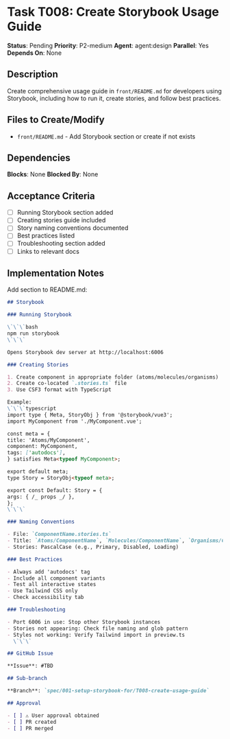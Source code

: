# Task T008: Create Storybook Usage Guide

**Status**: Pending
**Priority**: P2-medium
**Agent**: agent:design
**Parallel**: Yes
**Depends On**: None

## Description

Create comprehensive usage guide in `front/README.md` for developers using Storybook, including how to run it, create stories, and follow best practices.

## Files to Create/Modify

- `front/README.md` - Add Storybook section or create if not exists

## Dependencies

**Blocks**: None
**Blocked By**: None

## Acceptance Criteria

- [ ] Running Storybook section added
- [ ] Creating stories guide included
- [ ] Story naming conventions documented
- [ ] Best practices listed
- [ ] Troubleshooting section added
- [ ] Links to relevant docs

## Implementation Notes

Add section to README.md:

```markdown
## Storybook

### Running Storybook

\`\`\`bash
npm run storybook
\`\`\`

Opens Storybook dev server at http://localhost:6006

### Creating Stories

1. Create component in appropriate folder (atoms/molecules/organisms)
2. Create co-located `.stories.ts` file
3. Use CSF3 format with TypeScript

Example:
\`\`\`typescript
import type { Meta, StoryObj } from '@storybook/vue3';
import MyComponent from './MyComponent.vue';

const meta = {
title: 'Atoms/MyComponent',
component: MyComponent,
tags: ['autodocs'],
} satisfies Meta<typeof MyComponent>;

export default meta;
type Story = StoryObj<typeof meta>;

export const Default: Story = {
args: { /_ props _/ },
};
\`\`\`

### Naming Conventions

- File: `ComponentName.stories.ts`
- Title: `Atoms/ComponentName`, `Molecules/ComponentName`, `Organisms/ComponentName`
- Stories: PascalCase (e.g., Primary, Disabled, Loading)

### Best Practices

- Always add 'autodocs' tag
- Include all component variants
- Test all interactive states
- Use Tailwind CSS only
- Check accessibility tab

### Troubleshooting

- Port 6006 in use: Stop other Storybook instances
- Stories not appearing: Check file naming and glob pattern
- Styles not working: Verify Tailwind import in preview.ts
  \`\`\`

## GitHub Issue

**Issue**: #TBD

## Sub-branch

**Branch**: `spec/001-setup-storybook-for/T008-create-usage-guide`

## Approval

- [ ] ⚠️ User approval obtained
- [ ] PR created
- [ ] PR merged
```

